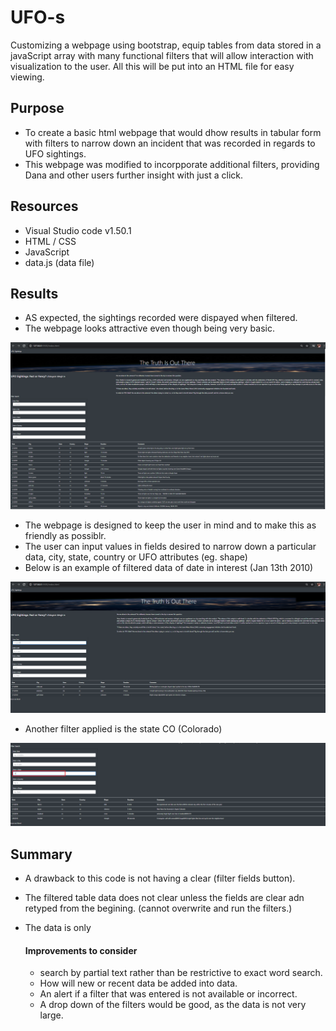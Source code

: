# UFO-s
Customizing a webpage using bootstrap, equip tables from data stored in a javaScript array with many functional filters that will allow interaction with visualization to the user. All this will be put into an HTML file for easy viewing.

## Purpose 
- To create a basic html webpage that would dhow results in tabular form with filters to narrow down an incident that was recorded in regards to UFO sightings.
- This webpage was modified to incorpporate additional filters, providing Dana and other users further insight with just a click. 

## Resources
- Visual Studio code v1.50.1
- HTML / CSS
- JavaScript 
- data.js (data file)

## Results
- AS expected, the sightings recorded were dispayed when filtered.
- The webpage looks attractive even though being very basic. 

![screenshot](Resources/webpage1.png)

- The webpage is designed to keep the user in mind and to make this as friendly as possiblr. 
- The user can input values in fields desired to narrow down a particular data, city, state, country or UFO attributes (eg. shape)
- Below is an example of filtered data of date in interest (Jan 13th 2010)

![Screenshot_webpage](Resources/webpage2.png)

- Another filter applied is the state CO (Colorado)

![Screenshot_webpage2](Resources/webpage3.png)

## Summary 
- A drawback to this code is not having a clear (filter fields button).
- The filtered table data does not clear unless the fields are clear adn retyped from the begining. (cannot overwrite and run the filters.)
- The data is only 

    #### Improvements to consider
    - search by partial text rather than be restrictive to exact word search.
    - How will new or recent data be added into data.
    - An alert if a filter that was entered is not available or incorrect. 
    - A drop down of the filters would be good, as the data is not very large.